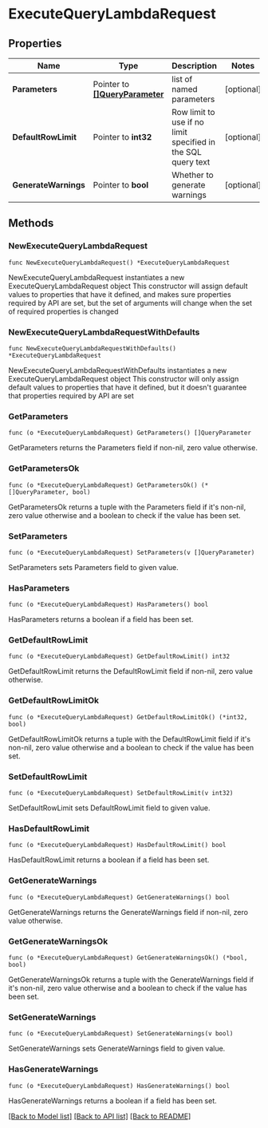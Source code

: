 # ExecuteQueryLambdaRequest

## Properties

Name | Type | Description | Notes
------------ | ------------- | ------------- | -------------
**Parameters** | Pointer to [**[]QueryParameter**](QueryParameter.md) | list of named parameters | [optional] 
**DefaultRowLimit** | Pointer to **int32** | Row limit to use if no limit specified in the SQL query text | [optional] 
**GenerateWarnings** | Pointer to **bool** | Whether to generate warnings | [optional] 

## Methods

### NewExecuteQueryLambdaRequest

`func NewExecuteQueryLambdaRequest() *ExecuteQueryLambdaRequest`

NewExecuteQueryLambdaRequest instantiates a new ExecuteQueryLambdaRequest object
This constructor will assign default values to properties that have it defined,
and makes sure properties required by API are set, but the set of arguments
will change when the set of required properties is changed

### NewExecuteQueryLambdaRequestWithDefaults

`func NewExecuteQueryLambdaRequestWithDefaults() *ExecuteQueryLambdaRequest`

NewExecuteQueryLambdaRequestWithDefaults instantiates a new ExecuteQueryLambdaRequest object
This constructor will only assign default values to properties that have it defined,
but it doesn't guarantee that properties required by API are set

### GetParameters

`func (o *ExecuteQueryLambdaRequest) GetParameters() []QueryParameter`

GetParameters returns the Parameters field if non-nil, zero value otherwise.

### GetParametersOk

`func (o *ExecuteQueryLambdaRequest) GetParametersOk() (*[]QueryParameter, bool)`

GetParametersOk returns a tuple with the Parameters field if it's non-nil, zero value otherwise
and a boolean to check if the value has been set.

### SetParameters

`func (o *ExecuteQueryLambdaRequest) SetParameters(v []QueryParameter)`

SetParameters sets Parameters field to given value.

### HasParameters

`func (o *ExecuteQueryLambdaRequest) HasParameters() bool`

HasParameters returns a boolean if a field has been set.

### GetDefaultRowLimit

`func (o *ExecuteQueryLambdaRequest) GetDefaultRowLimit() int32`

GetDefaultRowLimit returns the DefaultRowLimit field if non-nil, zero value otherwise.

### GetDefaultRowLimitOk

`func (o *ExecuteQueryLambdaRequest) GetDefaultRowLimitOk() (*int32, bool)`

GetDefaultRowLimitOk returns a tuple with the DefaultRowLimit field if it's non-nil, zero value otherwise
and a boolean to check if the value has been set.

### SetDefaultRowLimit

`func (o *ExecuteQueryLambdaRequest) SetDefaultRowLimit(v int32)`

SetDefaultRowLimit sets DefaultRowLimit field to given value.

### HasDefaultRowLimit

`func (o *ExecuteQueryLambdaRequest) HasDefaultRowLimit() bool`

HasDefaultRowLimit returns a boolean if a field has been set.

### GetGenerateWarnings

`func (o *ExecuteQueryLambdaRequest) GetGenerateWarnings() bool`

GetGenerateWarnings returns the GenerateWarnings field if non-nil, zero value otherwise.

### GetGenerateWarningsOk

`func (o *ExecuteQueryLambdaRequest) GetGenerateWarningsOk() (*bool, bool)`

GetGenerateWarningsOk returns a tuple with the GenerateWarnings field if it's non-nil, zero value otherwise
and a boolean to check if the value has been set.

### SetGenerateWarnings

`func (o *ExecuteQueryLambdaRequest) SetGenerateWarnings(v bool)`

SetGenerateWarnings sets GenerateWarnings field to given value.

### HasGenerateWarnings

`func (o *ExecuteQueryLambdaRequest) HasGenerateWarnings() bool`

HasGenerateWarnings returns a boolean if a field has been set.


[[Back to Model list]](../README.md#documentation-for-models) [[Back to API list]](../README.md#documentation-for-api-endpoints) [[Back to README]](../README.md)


